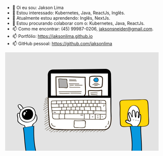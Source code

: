 - 👋 Oi eu sou: Jakson Lima
- 👀 Estou interessado: Kubernetes, Java, ReactJs, Inglês.
- 🌱 Atualmente estou aprendendo: Inglês, NextJs.
- 💞️ Estou procurando colaborar com o: Kubernetes, Java, ReactJs.
- 📫 Como me encontrar: (45) 99987-0206, jaksonsneider@gmail.com.
- 📫 Portfólio: https://jaksonlima.github.io
- 📫 GitHub pessoal: https://github.com/jaksonlima

<!---
jaksonlimaamcom/jaksonlimaamcom is a ✨ special ✨ repository because its `README.md` (this file) appears on your GitHub profile.
You can click the Preview link to take a look at your changes.
--->



![img](https://raw.githubusercontent.com/jaksonlima/jaksonlima.github.io/master/assets/cofe.gif)
